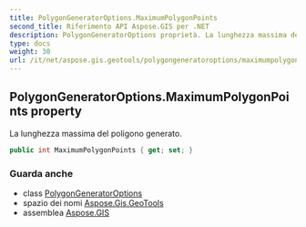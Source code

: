```yaml
---
title: PolygonGeneratorOptions.MaximumPolygonPoints
second_title: Riferimento API Aspose.GIS per .NET
description: PolygonGeneratorOptions proprietà. La lunghezza massima del poligono generato.
type: docs
weight: 30
url: /it/net/aspose.gis.geotools/polygongeneratoroptions/maximumpolygonpoints/
---
```

## PolygonGeneratorOptions.MaximumPolygonPoints property

La lunghezza massima del poligono generato.

```csharp
public int MaximumPolygonPoints { get; set; }
```

### Guarda anche

* class [PolygonGeneratorOptions](../)
* spazio dei nomi [Aspose.Gis.GeoTools](../../polygongeneratoroptions/)
* assemblea [Aspose.GIS](../../../)


